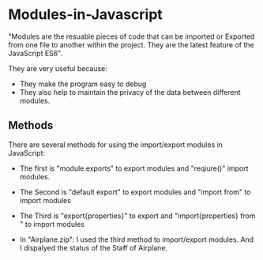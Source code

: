 # Modules-in-Javascript

"Modules are the resuable pieces of code that can be imported or Exported from one file to another within the project. They are the latest feature of the JavaScript ES6".

They are very useful because: 

- They make the program easy to debug 
- They also help to maintain the privacy of the data between different modules.

## Methods

There are several methods for using the import/export modules in JavaScript: 

- The first is "module.exports" to export modules and "reqiure()" import modules.

- The Second is "default export" to export modules and "import from" to import modules 

- The Third is "export{properties}" to export and "import{properties} from " to import modules

- In "Airplane.zip": I used the third method to import/export modules. And I dispalyed the status of the Staff of Airplane.
